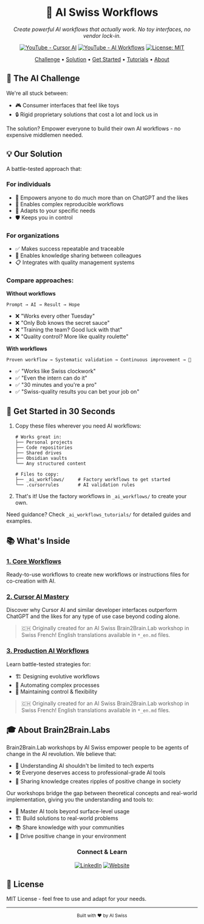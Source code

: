 <div align="center">
  <h1>🧠 AI Swiss Workflows</h1>
  <p><i>Create powerful AI workflows that actually work. No toy interfaces, no vendor lock-in.</i></p>
  
  [![YouTube - Cursor AI](https://img.shields.io/badge/YouTube-Cursor_AI-red?style=for-the-badge&logo=youtube)](https://www.youtube.com/watch?v=niPQvA7uxxk)
  [![YouTube - AI Workflows](https://img.shields.io/badge/YouTube-AI_Workflows-red?style=for-the-badge&logo=youtube)](https://youtu.be/YRzHOVCkmA0)
  [![License: MIT](https://img.shields.io/badge/License-MIT-yellow.svg?style=for-the-badge)](LICENSE)
</div>

<p align="center">
  <a href="#-the-ai-challenge">Challenge</a> •
  <a href="#-our-solution">Solution</a> •
  <a href="#-get-started-in-30-seconds">Get Started</a> •
  <a href="#-whats-inside">Tutorials</a> •
  <a href="#-about-brain2brainlabs">About</a>
</p>

## 🎯 The AI Challenge

We're all stuck between:
- 🎮 Consumer interfaces that feel like toys
- 🔒 Rigid proprietary solutions that cost a lot and lock us in

The solution? Empower everyone to build their own AI workflows - no expensive middlemen needed.

## 💡 Our Solution

A battle-tested approach that:

### For individuals
- 🚀 Empowers anyone to do much more than on ChatGPT and the likes
- 🔄 Enables complex reproducible workflows
- 🤝 Adapts to your specific needs
- 🛡️ Keeps you in control

### For organizations
- ✅ Makes success repeatable and traceable
- 🤝 Enables knowledge sharing between colleagues
- 📋 Integrates with quality management systems

### Compare approaches:

**Without workflows**
```
Prompt → AI → Result → Hope
```
- ❌ "Works every other Tuesday"
- ❌ "Only Bob knows the secret sauce"
- ❌ "Training the team? Good luck with that"
- ❌ "Quality control? More like quality roulette"

**With workflows**
```
Proven workflow → Systematic validation → Continuous improvement → 🎯
```
- ✅ "Works like Swiss clockwork"
- ✅ "Even the intern can do it"
- ✅ "30 minutes and you're a pro"
- ✅ "Swiss-quality results you can bet your job on"

## 🎯 Get Started in 30 Seconds

1. Copy these files wherever you need AI workflows:
   ```
   # Works great in:
   ├── Personal projects
   ├── Code repositories
   ├── Shared drives
   ├── Obsidian vaults
   └── Any structured content
   
   # Files to copy:
   ├── _ai_workflows/     # Factory workflows to get started
   └── .cursorrules       # AI validation rules
   ```

2. That's it! Use the factory workflows in `_ai_workflows/` to create your own.

Need guidance? Check `_ai_workflows_tutorials/` for detailed guides and examples.

## 📚 What's Inside

### [1. Core Workflows](_ai_workflows/README.md)
Ready-to-use workflows to create new workflows or instructions files for co-creation with AI.

### [2. Cursor AI Mastery](1_cursor_ai/1_interface_et_fonctionnalités/tutoriel/tutoriel_en.md)
Discover why Cursor AI and similar developer interfaces outperform ChatGPT and the likes for any type of use case beyond coding alone.

> 🇨🇭 Originally created for an AI Swiss Brain2Brain.Lab workshop in Swiss French! English translations available in `*_en.md` files.

### [3. Production AI Workflows](2_ai_workflows/tutorial_en.md)
Learn battle-tested strategies for:
- 🏗️ Designing evolutive workflows
- 🤖 Automating complex processes
- 🎯 Maintaining control & flexibility

> 🇨🇭 Originally created for an AI Swiss Brain2Brain.Lab workshop in Swiss French! English translations available in `*_en.md` files.

## 🎓 About Brain2Brain.Labs

Brain2Brain.Lab workshops by AI Swiss empower people to be agents of change in the AI revolution. We believe that:
- 🎯 Understanding AI shouldn't be limited to tech experts
- 🛠️ Everyone deserves access to professional-grade AI tools
- 🤝 Sharing knowledge creates ripples of positive change in society

Our workshops bridge the gap between theoretical concepts and real-world implementation, giving you the understanding and tools to:
- 🚀 Master AI tools beyond surface-level usage
- 🏗️ Build solutions to real-world problems
- 📚 Share knowledge with your communities
- 🌱 Drive positive change in your environment

<div align="center">

### Connect & Learn

[![LinkedIn](https://img.shields.io/badge/LinkedIn-AI_Swiss-blue?style=flat-square&logo=linkedin)](https://www.linkedin.com/company/ai-suisse/)
[![Website](https://img.shields.io/badge/Web-AI_Swiss-blue?style=flat-square&logo=google-chrome)](https://www.a-i.swiss/en)

</div>

## 📄 License

MIT License - feel free to use and adapt for your needs.

---

<div align="center">
  <sub>Built with ❤️ by AI Swiss</sub>
</div>
